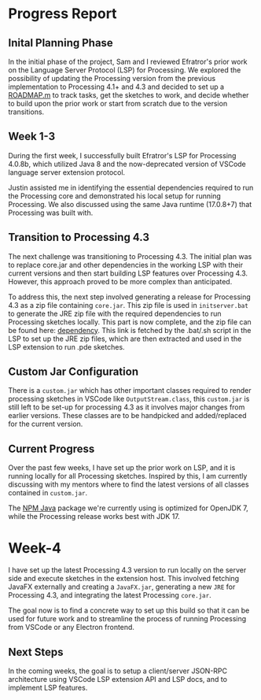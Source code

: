 # Progress Report

## Inital Planning Phase
In the initial phase of the project, Sam and I reviewed Efratror's prior work on the Language Server Protocol (LSP) for Processing. We explored the possibility of updating the Processing version from the previous implementation to Processing 4.1+ and 4.3 and decided to set up a [ROADMAP.m](https://github.com/diyaayay/processing-language-server-extension/blob/main/ROADMAP.md) to track tasks, get the sketches to work, and decide whether to build upon the prior work or start from scratch due to the version transitions.

## Week 1-3

During the first week, I successfully built Efratror's LSP for Processing 4.0.8b, which utilized Java 8 and the now-deprecated version of VSCode language server extension protocol.

Justin assisted me in identifying the essential dependencies required to run the Processing core and demonstrated his local setup for running Processing. We also discussed using the same Java runtime (17.0.8+7) that Processing was built with.

## Transition to Processing 4.3

The next challenge was transitioning to Processing 4.3. The initial plan was to replace core.jar and other dependencies in the working LSP with their current versions and then start building LSP features over Processing 4.3. However, this approach proved to be more complex than anticipated.

To address this, the next step involved generating a release for Processing 4.3 as a zip file containing `core.jar`. This zip file is used in `initserver.bat` to generate the JRE zip file with the required dependencies to run Processing sketches locally. This part is now complete, and the zip file can be found here: [dependency](https://github.com/diyaayay/processing4.3JRE/releases/download/v0.1/Processing-JRE-windows-x64-0.02-ALPHA.zip). This link is fetched by the .bat/.sh script in the LSP to set up the JRE zip files, which are then extracted and used in the LSP extension to run .pde sketches.

## Custom Jar Configuration

There is a `custom.jar` which has other important classes required to render processing sketches in VSCode like `OutputStream.class`, this `custom.jar` is still left to be set-up for processing 4.3 as it involves major changes from earlier versions. These classes are to be handpicked and added/replaced for the current version.

## Current Progress

Over the past few weeks, I have set up the prior work on LSP, and it is running locally for all Processing sketches. Inspired by this, I am currently discussing with my mentors where to find the latest versions of all classes contained in `custom.jar`.

The [NPM Java](https://www.npmjs.com/package/java) package we're currently using is optimized for OpenJDK 7, while the Processing release works best with JDK 17.

# Week-4

I have set up the latest Processing 4.3 version to run locally on the server side and execute sketches in the extension host. This involved fetching JavaFX externally and creating a `JavaFX.jar`, generating a new `JRE` for Processing 4.3, and integrating the latest Processing `core.jar`.

The goal now is to find a concrete way to set up this build so that it can be used for future work and to streamline the process of running Processing from VSCode or any Electron frontend.


## Next Steps

In the coming weeks, the goal is to setup a client/server JSON-RPC architecture using VSCode LSP extension API and LSP docs, and to implement LSP features.